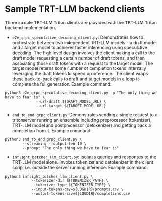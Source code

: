 # Sample TRT-LLM backend clients
Three sample TRT-LLM Triton clients are provided with the TRT-LLM Triton backend implementation.
* `e2e_grpc_speculative_decoding_client.py`: Demonstrates how to orchestrate between two independent TRT-LLM models - a draft model and a target model to achiever faster inferencing using speculative decoding. The high level design involves the client making a call to the draft model requesting a certain number of draft tokens, and then associating those draft tokens with a request to the target model. The target model returns some number of completion tokens internally leveraging the draft tokens to speed up inference. The client wraps these back-to-back calls to draft and target models in a loop to complete the full generation.
Example command:
```
python3 e2e_grpc_speculative_decoding_client.py -p "The only thing we have to fear is" \
              --url-draft ${DRAFT_MODEL_URL} \
              --url-target ${TARGET_MODEL_URL}
```

* `end_to_end_grpc_client.py`: Demonstrates sending a single request to a tritonserver running an ensemble including preprocessor (tokenizer), TRT-LLM model and postprocessor (detokenizer) and getting back a completion from it.
Example command:
```
python3 end_to_end_grpc_client.py \
        --streaming --output-len 10 \
        --prompt "The only thing we have to fear is"

```
* `inflight_batcher_llm_client.py`: Isolates queries and responses to the TRT-LLM model alone. Invokes tokenizer and detokenizer in the client script i.e. outside the server running inference.
Example command:
```
python3 inflight_batcher_llm_client.py \
            --tokenizer-dir ${TOKENIZER_PATH} \
            --tokenizer-type ${TOKENIZER_TYPE} \
            --input-tokens-csv=${LOGDIR}/prompts.csv \
            --output-tokens-csv=${LOGDIR}/completions.csv
```
